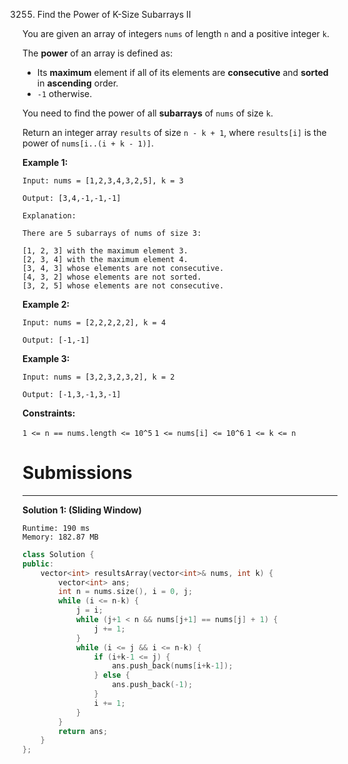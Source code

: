 3255. Find the Power of K-Size Subarrays II

You are given an array of integers `nums` of length `n` and a positive integer `k`.

The **power** of an array is defined as:

* Its **maximum** element if all of its elements are **consecutive** and **sorted** in **ascending** order.
* `-1` otherwise.

You need to find the power of all **subarrays** of `nums` of size `k`.

Return an integer array `results` of size `n - k + 1`, where `results[i]` is the power of `nums[i..(i + k - 1)]`.

 

**Example 1:**
```
Input: nums = [1,2,3,4,3,2,5], k = 3

Output: [3,4,-1,-1,-1]

Explanation:

There are 5 subarrays of nums of size 3:

[1, 2, 3] with the maximum element 3.
[2, 3, 4] with the maximum element 4.
[3, 4, 3] whose elements are not consecutive.
[4, 3, 2] whose elements are not sorted.
[3, 2, 5] whose elements are not consecutive.
```

**Example 2:**
```
Input: nums = [2,2,2,2,2], k = 4

Output: [-1,-1]
```

**Example 3:**
```
Input: nums = [3,2,3,2,3,2], k = 2

Output: [-1,3,-1,3,-1]
```
 

**Constraints:**

`1 <= n == nums.length <= 10^5`
`1 <= nums[i] <= 10^6`
`1 <= k <= n`

# Submissions
---
**Solution 1: (Sliding Window)**
```
Runtime: 190 ms
Memory: 182.87 MB
```
```c++
class Solution {
public:
    vector<int> resultsArray(vector<int>& nums, int k) {
        vector<int> ans;
        int n = nums.size(), i = 0, j;
        while (i <= n-k) {
            j = i;
            while (j+1 < n && nums[j+1] == nums[j] + 1) {
                j += 1;
            }
            while (i <= j && i <= n-k) {
                if (i+k-1 <= j) {
                    ans.push_back(nums[i+k-1]);
                } else {
                    ans.push_back(-1);
                }
                i += 1;
            }
        }
        return ans;
    }
};
```
